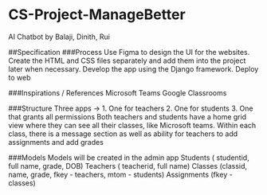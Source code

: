 # CS-Project-ManageBetter
AI Chatbot by Balaji, Dinith, Rui

##Specification
###Process 
Use Figma to design the UI for the websites.
Create the HTML and CSS files separately and add them into the project later when necessary.
Develop the app using the Django framework.
Deploy to web
 
###Inspirations / References
Microsoft Teams
Google Classrooms
 
###Structure 
Three apps -> 1. One for teachers 2. One for students 3. One that grants all permissions
Both teachers and students have a home grid view where they can see all their classes, like Microsoft teams.
Within each class, there is a message section as well as ability for teachers to add assignments and add grades

###Models 
Models will be created in the admin app 
Students ( studentid, full name, grade, DOB)
Teachers ( teacherid, full name)
Classes (classid, name, grade, fkey - teachers, mtom - students)
Assignments (fkey - classes)
